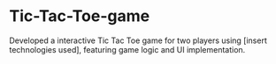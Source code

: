 # Tic-Tac-Toe-game
Developed a interactive Tic Tac Toe game for two players using [insert technologies used], featuring game logic and UI implementation.
